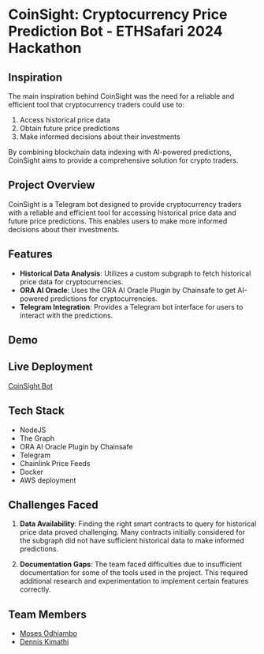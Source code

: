 # CoinSight: Cryptocurrency Price Prediction Bot - ETHSafari 2024 Hackathon


## Inspiration

The main inspiration behind CoinSight was the need for a reliable and efficient tool that cryptocurrency traders could use to:

1. Access historical price data
2. Obtain future price predictions
3. Make informed decisions about their investments

By combining blockchain data indexing with AI-powered predictions, CoinSight aims to provide a comprehensive solution for crypto traders.


## Project Overview

CoinSight is a Telegram bot designed to provide cryptocurrency traders with a reliable and efficient tool for accessing historical price data and future price predictions. This enables users to make more informed decisions about their investments.



## Features

- **Historical Data Analysis**: Utilizes a custom subgraph to fetch historical price data for cryptocurrencies.
- **ORA AI Oracle**: Uses the ORA AI Oracle Plugin by Chainsafe to get AI-powered predictions for cryptocurrencies.
- **Telegram Integration**: Provides a Telegram bot interface for users to interact with the predictions.

## Demo


## Live Deployment

[CoinSight Bot](https://t.me/coinsightv1bot)


## Tech Stack  

- NodeJS
- The Graph
- ORA AI Oracle Plugin by Chainsafe
- Telegram
- Chainlink Price Feeds
- Docker 
- AWS deployment

## Challenges Faced

1. **Data Availability**: Finding the right smart contracts to query for historical price data proved challenging. Many contracts initially considered for the subgraph did not have sufficient historical data to make informed predictions.

2. **Documentation Gaps**: The team faced difficulties due to insufficient documentation for some of the tools used in the project. This required additional research and experimentation to implement certain features correctly.


## Team Members

- [Moses Odhiambo](https://github.com/badass-techie)
- [Dennis Kimathi](https://github.com/dennohkim)







